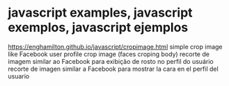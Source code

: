 # javascript examples, javascript exemplos, javascript ejemplos

https://enghamilton.github.io/javascript/cropimage.html
simple crop image like Facebook user profile crop image (faces croping body)
recorte de imagem similar ao Facebook para exibição de rosto no perfil do usuário
recorte de imagen similar a Facebook para mostrar la cara en el perfil del usuario
